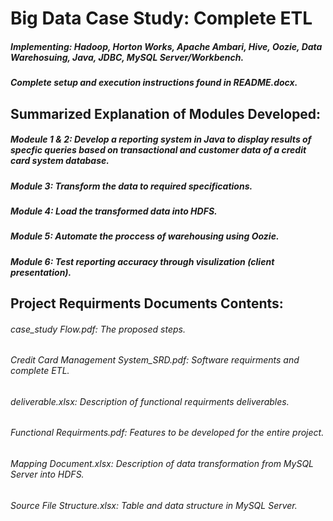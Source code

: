 # **Big Data Case Study: Complete ETL** 
##### _Implementing: Hadoop, Horton Works, Apache Ambari, Hive, Oozie, Data Warehosuing, Java, JDBC, MySQL Server/Workbench._
##### **_Complete setup and execution instructions found in README.docx._**
## **Summarized Explanation of Modules Developed:**
##### Modeule 1 & 2: Develop a reporting system in Java to display results of specfic queries based on transactional and customer data of a credit card system database.
##### Module 3: Transform the data to required specifications.
##### Module 4: Load the transformed data into HDFS.
##### Module 5: Automate the proccess of warehousing using Oozie.
##### Module 6: Test reporting accuracy through visulization (client presentation).
## **Project Requirments Documents Contents:**
###### case_study Flow.pdf: The proposed steps.
###### Credit Card Management System_SRD.pdf: Software requirments and complete ETL.
###### deliverable.xlsx: Description of functional requirments deliverables.
###### Functional Requirments.pdf: Features to be developed for the entire project.
###### Mapping Document.xlsx: Description of data transformation from MySQL Server into HDFS.
###### Source File Structure.xlsx: Table and data structure in MySQL Server.
